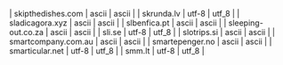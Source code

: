 | skipthedishes.com | ascii | ascii |
| skrunda.lv | utf-8 | utf_8 |
| sladicagora.xyz | ascii | ascii |
| slbenfica.pt | ascii | ascii |
| sleeping-out.co.za | ascii | ascii |
| sli.se | utf-8 | utf_8 |
| slotrips.si | ascii | ascii |
| smartcompany.com.au | ascii | ascii |
| smartepenger.no | ascii | ascii |
| smarticular.net | utf-8 | utf_8 |
| smm.lt | utf-8 | utf_8 |
